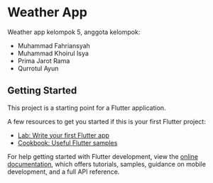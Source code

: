 # Weather App

Weather app kelompok 5, anggota kelompok:
- Muhammad Fahriansyah
- Muhammad Khoirul Isya
- Prima Jarot Rama
- Qurrotul Ayun

## Getting Started

This project is a starting point for a Flutter application.

A few resources to get you started if this is your first Flutter project:

- [Lab: Write your first Flutter app](https://docs.flutter.dev/get-started/codelab)
- [Cookbook: Useful Flutter samples](https://docs.flutter.dev/cookbook)

For help getting started with Flutter development, view the
[online documentation](https://docs.flutter.dev/), which offers tutorials,
samples, guidance on mobile development, and a full API reference.

